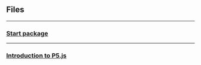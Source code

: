 ## Files

---

### [Start package](documents/start.zip)

---

### [Introduction to P5.js](documents/Introduction_to_P5.js.pdf)
